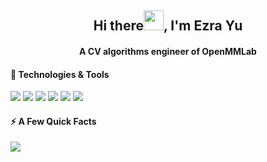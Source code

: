 <h2 align="center">Hi there<img src="https://cdn.jsdelivr.net/gh/dmego/images/img/Hi.gif" height="32" />, I'm Ezra Yu </h2>
<h4 align="center">A CV algorithms engineer of OpenMMLab</h4>

#### 🔧 Technologies & Tools
![](https://img.shields.io/badge/Code-Python-informational?style=flat&logo=python&logoColor=white&color=2bbc8a)
![](https://img.shields.io/badge/DL-PyTorch-informational?style=flat&logo=gnu-bash&logoColor=white&color=2bbc8a)
![](https://img.shields.io/badge/AI-CV-informational?style=flat&logo=gnu-bash&logoColor=white&color=2bbc8a)
![](https://img.shields.io/badge/CV-classification-informational?style=flat&logo=gnu-bash&logoColor=white&color=2bbc8a)
![](https://img.shields.io/badge/CV-basemodel-informational?style=flat&logo=gnu-bash&logoColor=white&color=2bbc8a)
![](https://img.shields.io/badge/OS-Linux-informational?style=flat&logo=linux&logoColor=white&color=2bbc8a)

#### ⚡️ A Few Quick Facts

<img src="https://github-readme-stats.vercel.app/api?username=Ezra-Yu&count_private=true&theme=merko"/>
